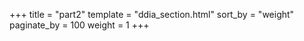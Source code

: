 +++
title = "part2"
template = "ddia_section.html"
sort_by = "weight"
paginate_by = 100
weight = 1
+++
